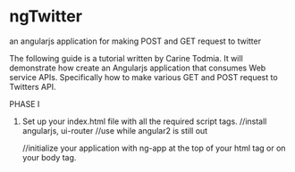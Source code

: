 # ngTwitter
an angularjs application for making POST and GET request to twitter

The following guide is a tutorial written by Carine Todmia. It will demonstrate how create an Angularjs application that consumes Web service APIs. Specifically how to make various GET and POST request to Twitters API. 

PHASE I

1. Set up your index.html file with all the required script tags. 
	//install angularjs, ui-router
		//use while angular2 is still out <script src="http://ajax.googleapis.com/ajax/libs/angularjs/1.4.8/angular.min.js"></script>
		

	//initialize your application with ng-app at the top of your html tag or on your body tag. 
